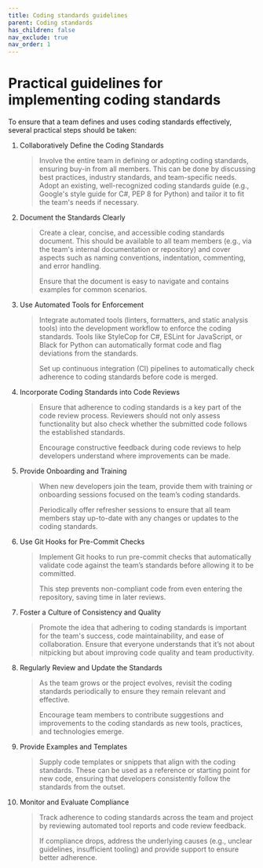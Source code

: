 ```yaml
---
title: Coding standards guidelines
parent: Coding standards
has_children: false
nav_exclude: true
nav_order: 1
---
```


# Practical guidelines for implementing coding standards

To ensure that a team defines and uses coding standards effectively, several practical 
steps should be taken:

1. Collaboratively Define the Coding Standards

    > Involve the entire team in defining or adopting coding standards, ensuring buy-in from all members. This can be done by discussing best practices, industry standards, and team-specific needs.
    > Adopt an existing, well-recognized coding standards guide (e.g., Google's style guide for C#, PEP 8 for Python) and tailor it to fit the team's needs if necessary.

2. Document the Standards Clearly

    > Create a clear, concise, and accessible coding standards document. This should be available 
    > to all team members (e.g., via the team's internal documentation or repository) and cover 
    > aspects such as naming conventions, indentation, commenting, and error handling.
    >
    > Ensure that the document is easy to navigate and contains examples for common scenarios.

3. Use Automated Tools for Enforcement

    > Integrate automated tools (linters, formatters, and static analysis tools) into the 
    > development workflow to enforce the coding standards. Tools like StyleCop for C#, ESLint 
    > for JavaScript, or Black for Python can automatically format code and flag deviations 
    > from the standards.
    >
    > Set up continuous integration (CI) pipelines to automatically check adherence to coding 
     standards before code is merged.

4. Incorporate Coding Standards into Code Reviews

    > Ensure that adherence to coding standards is a key part of the code review process. 
    > Reviewers should not only assess functionality but also check whether the submitted 
    > code follows the established standards.
    >
    > Encourage constructive feedback during code reviews to help developers understand where 
    > improvements can be made.

5. Provide Onboarding and Training

    > When new developers join the team, provide them with training or onboarding sessions 
    > focused on the team’s coding standards.
    > 
    > Periodically offer refresher sessions to ensure that all team members stay up-to-date 
    > with any changes or updates to the coding standards.

6. Use Git Hooks for Pre-Commit Checks

    > Implement Git hooks to run pre-commit checks that automatically validate code against 
    > the team’s standards before allowing it to be committed.
    > 
    > This step prevents non-compliant code from even entering the repository, saving time 
    > in later reviews.

7. Foster a Culture of Consistency and Quality

    > Promote the idea that adhering to coding standards is important for the team's success, 
    > code maintainability, and ease of collaboration. Ensure that everyone understands that 
    > it’s not about nitpicking but about improving code quality and team productivity.

8. Regularly Review and Update the Standards

    > As the team grows or the project evolves, revisit the coding standards periodically to 
    > ensure they remain relevant and effective.
    > 
    > Encourage team members to contribute suggestions and improvements to the coding 
    > standards as new tools, practices, and technologies emerge.

9. Provide Examples and Templates

    > Supply code templates or snippets that align with the coding standards. These can be 
    > used as a reference or starting point for new code, ensuring that developers consistently 
    > follow the standards from the outset.
    
10. Monitor and Evaluate Compliance

    > Track adherence to coding standards across the team and project by reviewing automated 
    > tool reports and code review feedback.
    > 
    > If compliance drops, address the underlying causes (e.g., unclear guidelines, 
    > insufficient tooling) and provide support to ensure better adherence.

